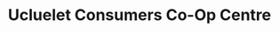 ---
title: "Ucluelet Consumers Co-Op Centre"
url: /ucluelet/ucluelet-consumers-co-op-centre/
shop: Supermarkt
---
